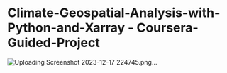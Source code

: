 # Climate-Geospatial-Analysis-with-Python-and-Xarray - Coursera-Guided-Project 


![Uploading Screenshot 2023-12-17 224745.png…]()
